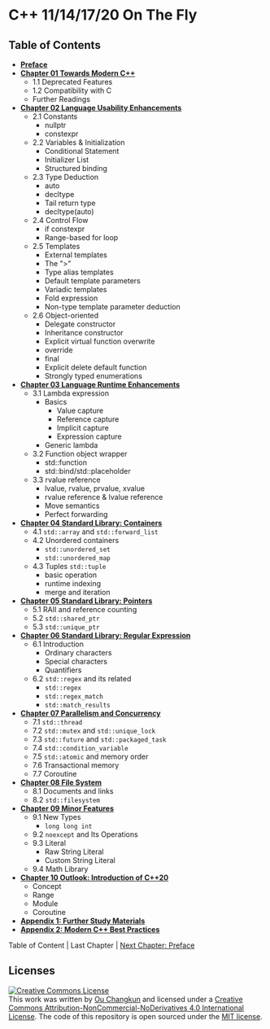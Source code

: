 # C++ 11/14/17/20 On The Fly

## Table of Contents

- [**Preface**](./00-preface.md)
- [**Chapter 01 Towards Modern C++**](./01-intro.md)
    + 1.1 Deprecated Features
    + 1.2 Compatibility with C
    + Further Readings
- [**Chapter 02 Language Usability Enhancements**](./02-usability.md)
    + 2.1 Constants
      - nullptr
      - constexpr
    + 2.2 Variables & Initialization
      - Conditional Statement
      - Initializer List
      - Structured binding
    + 2.3 Type Deduction
      - auto
      - decltype
      - Tail return type
      - decltype(auto)
    + 2.4 Control Flow
      - if constexpr
      - Range-based for loop
    + 2.5 Templates
      - External templates
      - The ">"
      - Type alias templates
      - Default template parameters
      - Variadic templates
      - Fold expression
      - Non-type template parameter deduction
    + 2.6 Object-oriented
      - Delegate constructor
      - Inheritance constructor
      - Explicit virtual function overwrite
      - override
      - final
      - Explicit delete default function
      - Strongly typed enumerations
- [**Chapter 03 Language Runtime Enhancements**](./03-runtime.md)
    + 3.1 Lambda expression
        + Basics
            + Value capture
            + Reference capture
            + Implicit capture
            + Expression capture
        + Generic lambda
    + 3.2 Function object wrapper
        + std::function
        + std::bind/std::placeholder
    + 3.3 rvalue reference
        + lvalue, rvalue, prvalue, xvalue
        + rvalue reference & lvalue reference
        + Move semantics
        + Perfect forwarding
- [**Chapter 04 Standard Library: Containers**](./04-containers.md)
    + 4.1 `std::array` and `std::forward_list`
    + 4.2 Unordered containers
      + `std::unordered_set`
      + `std::unordered_map`
    + 4.3 Tuples `std::tuple`
        + basic operation
        + runtime indexing
        + merge and iteration
- [**Chapter 05 Standard Library: Pointers**](./05-pointers.md)
    + 5.1 RAII and reference counting
    + 5.2 `std::shared_ptr`
    + 5.3 `std::unique_ptr`
- [**Chapter 06 Standard Library: Regular Expression**](./06-regex.md)
    + 6.1 Introduction
        + Ordinary characters
        + Special characters
        + Quantifiers
    + 6.2 `std::regex` and its related
        + `std::regex`
        + `std::regex_match`
        + `std::match_results`
- [**Chapter 07 Parallelism and Concurrency**](./07-thread.md)
    + 7.1 `std::thread`
    + 7.2 `std::mutex` and `std::unique_lock`
    + 7.3 `std::future` and `std::packaged_task`
    + 7.4 `std::condition_variable`
    + 7.5 `std::atomic` and memory order
    + 7.6 Transactional memory
    + 7.7 Coroutine
- [**Chapter 08 File System**](./08-filesystem.md)
    + 8.1 Documents and links
    + 8.2 `std::filesystem`
- [**Chapter 09 Minor Features**](./09-others.md)
    + 9.1 New Types
        + `long long int`
    + 9.2 `noexcept` and Its Operations
    + 9.3 Literal
        + Raw String Literal
        + Custom String Literal
    + 9.4 Math Library
- [**Chapter 10 Outlook: Introduction of C++20**](./10-cpp20.md)
    + Concept
    + Range
    + Module
    + Coroutine
- [**Appendix 1: Further Study Materials**](./appendix1.md)
- [**Appendix 2: Modern C++ Best Practices**](./appendix2.md)

Table of Content | Last Chapter | [Next Chapter: Preface](./00-preface.md)

## Licenses

<a rel="license" href="http://creativecommons.org/licenses/by-nc-nd/4.0/"><img alt="Creative Commons License" style="border-width:0" src="https://i.creativecommons.org/l/by-nc-nd/4.0/88x31.png" /></a><br />This work was written by [Ou Changkun](https://changkun.de) and licensed under a <a rel="license" href="http://creativecommons.org/licenses/by-nc-nd/4.0/">Creative Commons Attribution-NonCommercial-NoDerivatives 4.0 International License</a>. The code of this repository is open sourced under the [MIT license](../../LICENSE).